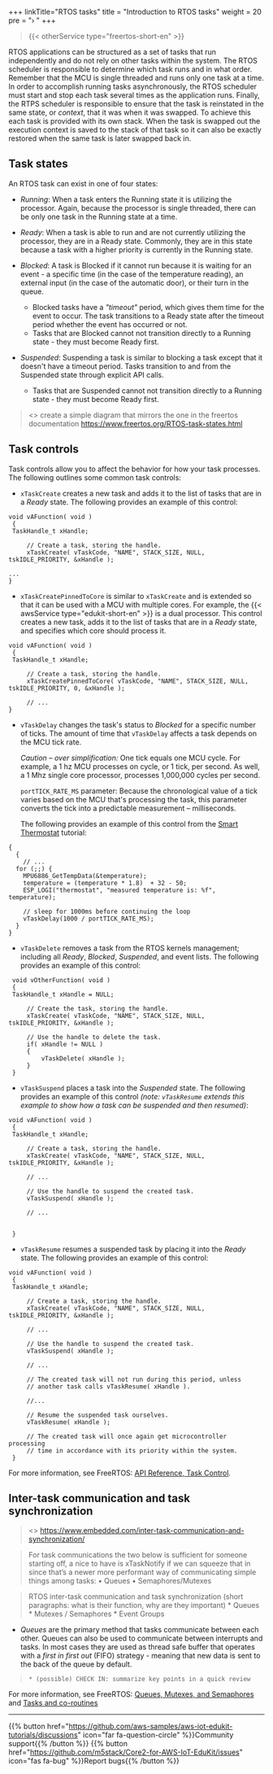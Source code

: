 +++
linkTitle="RTOS tasks"
title = "Introduction to RTOS tasks"
weight = 20
pre = "› "
+++
> {{< otherService type="freertos-short-en" >}}



RTOS applications can be structured as a set of tasks that run independently and do not rely on other tasks within the system. The RTOS scheduler is responsible to determine which task runs and in what order. Remember that the MCU is single threaded and runs only one task at a time. In order to accomplish running tasks asynchronously, the RTOS scheduler must start and stop each task several times as the application runs. Finally, the RTPS scheduler is responsible to ensure that the task is reinstated in the same state, or *context*, that it was when it was swapped. To achieve this each task is provided with its own stack. When the task is swapped out the execution context is saved to the stack of that task so it can also be exactly restored when the same task is later swapped back in.

## Task states

An RTOS task can exist in one of four states: 

- *Running*: When a task enters the Running state it is utilizing the processor. Again, because the processor is single threaded, there can be only one task in the Running state at a time.


- *Ready*: When a task is able to run and are not currently utilizing the processor, they are in a Ready state. Commonly, they are in this state because a task with a higher priority is currently in the Running state.


- *Blocked*: A task is Blocked if it cannot run because it is waiting for an event - a specific time (in the case of the temperature reading), an external input (in the case of the automatic door), or their turn in the queue. 
  - Blocked tasks have a *"timeout"* period, which gives them time for the event to occur. The task transitions to a Ready state after the timeout period whether the event has occurred or not. 
  - Tasks that are Blocked cannot not transition directly to a Running state - they must become Ready first.


- *Suspended*: Suspending a task is similar to blocking a task except that it doesn't have a timeout period. Tasks transition to and from the Suspended state through explicit API calls. 
  - Tasks that are Suspended cannot not transition directly to a Running state - they must become Ready first.

 




> <<Author note:>>
> create a simple diagram that mirrors the one in the freertos documentation https://www.freertos.org/RTOS-task-states.html







## Task controls

Task controls allow you to affect the behavior for how your task processes. The following outlines some common task controls: 


- `xTaskCreate` creates a new task and adds it to the list of tasks that are in a *Ready* state. The following provides an example of this control: 

```
void vAFunction( void )
 {
 TaskHandle_t xHandle;

     // Create a task, storing the handle.
     xTaskCreate( vTaskCode, "NAME", STACK_SIZE, NULL, tskIDLE_PRIORITY, &xHandle );

...
}
```





- `xTaskCreatePinnedToCore` is similar to `xTaskCreate` and is extended so that it can be used with a MCU with multiple cores. For example, the {{< awsService type="edukit-short-en" >}} is a dual processor. This control creates a new task, adds it to the list of tasks that are in a *Ready* state, and specifies which core should process it. 


```
void vAFunction( void )
 {
 TaskHandle_t xHandle;

     // Create a task, storing the handle.
     xTaskCreatePinnedToCore( vTaskCode, "NAME", STACK_SIZE, NULL, tskIDLE_PRIORITY, 0, &xHandle );

     // ...
}
```


- `vTaskDelay` changes the task's status to *Blocked* for a specific number of ticks. The amount of time  that `vTaskDelay` affects a task depends on the MCU tick rate. 

   *Caution – over simplification:* One tick equals one MCU cycle. For example, a 1 hz MCU processes on cycle, or 1 tick, per second. As well, a 1 Mhz single core processor, processes 1,000,000 cycles per second. 

   `portTICK_RATE_MS` parameter: Because the chronological value of a tick varies based on the MCU that's processing the task, this parameter converts the tick into a predictable measurement – milliseconds. 

   The following provides an example of this control from the [Smart Thermostat](https://edukit.workshop.aws/en/smart-thermostat/data-acquisition.html) tutorial: 


```
{
  {
    // ...
  for (;;) {
    MPU6886_GetTempData(&temperature);
    temperature = (temperature * 1.8)  + 32 - 50;
    ESP_LOGI("thermostat", "measured temperature is: %f", temperature);

    // sleep for 1000ms before continuing the loop
    vTaskDelay(1000 / portTICK_RATE_MS);
  }
}
```




- `vTaskDelete` removes a task from the RTOS kernels management; including all *Ready*, *Blocked*, *Suspended*, and event lists. The following provides an example of this control: 

```
 void vOtherFunction( void )
 {
 TaskHandle_t xHandle = NULL;

     // Create the task, storing the handle.
     xTaskCreate( vTaskCode, "NAME", STACK_SIZE, NULL, tskIDLE_PRIORITY, &xHandle );

     // Use the handle to delete the task.
     if( xHandle != NULL )
     {
         vTaskDelete( xHandle );
     }
 }
```







- `vTaskSuspend` places a task into the *Suspended* state. The following provides an example of this control *(note: `vTaskResume` extends this example to show how a task can be suspended and then resumed)*:

```
void vAFunction( void )
 {
 TaskHandle_t xHandle;

     // Create a task, storing the handle.
     xTaskCreate( vTaskCode, "NAME", STACK_SIZE, NULL, tskIDLE_PRIORITY, &xHandle );

     // ...

     // Use the handle to suspend the created task.
     vTaskSuspend( xHandle );

     // ...


 }
```








- `vTaskResume` resumes a suspended task by placing it into the *Ready* state. The following provides an example of this control:

```
void vAFunction( void )
 {
 TaskHandle_t xHandle;

     // Create a task, storing the handle.
     xTaskCreate( vTaskCode, "NAME", STACK_SIZE, NULL, tskIDLE_PRIORITY, &xHandle );

     // ...

     // Use the handle to suspend the created task.
     vTaskSuspend( xHandle );

     // ...

     // The created task will not run during this period, unless
     // another task calls vTaskResume( xHandle ).

     //...

     // Resume the suspended task ourselves.
     vTaskResume( xHandle );

     // The created task will once again get microcontroller processing
     // time in accordance with its priority within the system.
 }
```






For more information, see FreeRTOS: [API Reference, Task Control](https://www.freertos.org/a00112.html). 


## Inter-task communication and task synchronization




> <<author note:>>
> https://www.embedded.com/inter-task-communication-and-synchronization/

> For task communications the two below is sufficient for someone starting off, a nice to have is xTaskNotify if we can squeeze that in since that’s a newer more performant way of communicating simple things among tasks:
> •	Queues
> •	Semaphores/Mutexes



>  RTOS inter-task communication and task synchronization 
>     (short paragraphs: what is their function, why are they important)
>     * Queues
>     * Mutexes / Semaphores
>     * Event Groups


- *Queues* are the primary method that tasks communicate between each other. Queues can also be used to communicate between interrupts and tasks. In most cases they are used as thread safe buffer that operates with a *first in first out* (FIFO) strategy - meaning that new data is sent to the back of the queue by default.


>     * (possible) CHECK IN: summarize key points in a quick review
















For more information, see FreeRTOS: [Queues, Mutexes, and Semaphores](https://www.freertos.org/Embedded-RTOS-Queues.html) and [Tasks and co-routines](https://www.freertos.org/taskandcr.html)



---
{{% button href="https://github.com/aws-samples/aws-iot-edukit-tutorials/discussions" icon="far fa-question-circle" %}}Community support{{% /button %}} {{% button href="https://github.com/m5stack/Core2-for-AWS-IoT-EduKit/issues" icon="fas fa-bug" %}}Report bugs{{% /button %}}